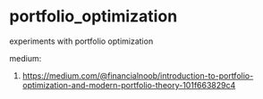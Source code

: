 # portfolio_optimization
experiments with portfolio optimization

medium:
1. https://medium.com/@financialnoob/introduction-to-portfolio-optimization-and-modern-portfolio-theory-101f663829c4
